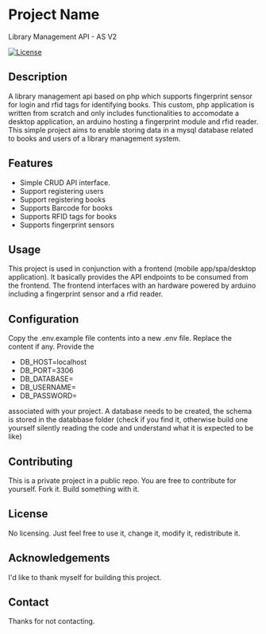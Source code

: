 # Project Name
Library Management API - AS V2

[![License](https://img.shields.io/badge/License-MIT-blue.svg)](LICENSE)

## Description

A library management api based on php which supports fingerprint sensor for login and rfid tags for identifying books. This custom, php application is written from scratch and only includes functionalities to accomodate a desktop application, an arduino hosting a fingerprint module and rfid reader. This simple project aims to enable storing data in a mysql database related to books and users of a library management system.

## Features

- Simple CRUD API interface.
- Support registering users
- Support registering books
- Supports Barcode for books
- Supports RFID tags for books
- Supports fingerprint sensors
 


## Usage

This project is used in conjunction with a frontend (mobile app/spa/desktop application). It basically provides the API endpoints to be consumed from the frontend. The frontend interfaces with an hardware powered by arduino including a fingerprint sensor and a rfid reader.

## Configuration

Copy the .env.example file contents into a new .env file. 
Replace the content if any. 
Provide the 

- DB_HOST=localhost
- DB_PORT=3306
- DB_DATABASE=
- DB_USERNAME=
- DB_PASSWORD=

associated with your project. 
A database needs to be created, the schema is stored in the databbase folder (check if you find it, otherwise build one yourself silently reading the code and understand what it is expected to be like)


## Contributing

This is a private project in a public repo. You are free to contribute for yourself. Fork it. Build something with it.

## License

No licensing. Just feel free to use it, change it, modify it, redistribute it.

## Acknowledgements

I'd like to thank myself for building this project.

## Contact

Thanks for not contacting.

